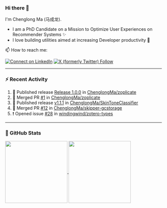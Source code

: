 ### Hi there 👋

I'm Chenglong Ma (马成龙). 

* I am a PhD Candidate on a Mission to Optimize User Experiences on Recommender Systems ✨
* I love building utilities aimed at increasing Developer productivity 💪 

📫 How to reach me:

[![Connect on LinkedIn](https://img.shields.io/badge/--linkedin?label=LinkedIn&logo=LinkedIn&style=social)](https://www.linkedin.com/in/machenglong/)
[![X (formerly Twitter) Follow](https://img.shields.io/twitter/follow/ChenglongM)](https://twitter.com/ChenglongM)

---

### :zap: Recent Activity

<!--START_SECTION:activity-->
1. 🚀 Published release [Release 1.0.0](https://github.com/ChenglongMa/zoplicate/releases/tag/1.0.0) in [ChenglongMa/zoplicate](https://github.com/ChenglongMa/zoplicate)
2. 🎉 Merged PR [#1](https://github.com/ChenglongMa/zoplicate/pull/1) in [ChenglongMa/zoplicate](https://github.com/ChenglongMa/zoplicate)
3. 🚀 Published release [v1.1.1](https://github.com/ChenglongMa/SkinToneClassifier/releases/tag/1.1.1) in [ChenglongMa/SkinToneClassifier](https://github.com/ChenglongMa/SkinToneClassifier)
4. 🎉 Merged PR [#12](https://github.com/ChenglongMa/skipper-gcstorage/pull/12) in [ChenglongMa/skipper-gcstorage](https://github.com/ChenglongMa/skipper-gcstorage)
5. ❗ Opened issue [#28](https://github.com/windingwind/zotero-types/issues/28) in [windingwind/zotero-types](https://github.com/windingwind/zotero-types)
<!--END_SECTION:activity-->

---

### 🌱 GitHub Stats

<a href="https://github.com/ChenglongMa#-github-stats">
  <img height=200 align="center" src="https://github-readme-stats.vercel.app/api?username=ChenglongMa" />
</a>
<a href="https://github.com/ChenglongMa#-github-stats">
  <img height=200 align="center" src="https://github-readme-stats.vercel.app/api/top-langs?username=ChenglongMa&layout=compact&langs_count=8&card_width=320" />
</a>


<!--
**ChenglongMa/ChenglongMa** is a ✨ _special_ ✨ repository because its `README.md` (this file) appears on your GitHub profile.

Here are some ideas to get you started:

- 🔭 I’m currently working on ...
- 🌱 I’m currently learning ...
- 👯 I’m looking to collaborate on ...
- 🤔 I’m looking for help with ...
- 💬 Ask me about ...
- 📫 How to reach me: ...
- 😄 Pronouns: ...
- ⚡ Fun fact: ...

![Chenglong's GitHub stats](https://github-readme-stats.vercel.app/api?username=ChenglongMa&show_icons=true&count_private=true)

---

![Top Langs](https://github-readme-stats.vercel.app/api/top-langs/?username=ChenglongMa)

---
-->

